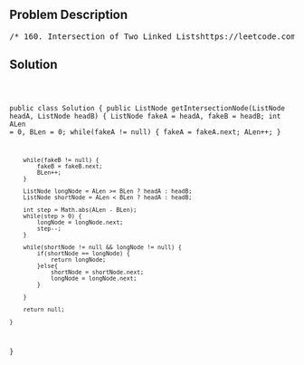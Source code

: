 <!--
<style>
  body { font-family: Arial, sans-serif; }
  .container { max-width: 700px; margin: 0 auto; padding: 10px; }
  .comment-block { background-color: #f9f9f9; padding: 10px; border-left: 5px solid #ccc; overflow-wrap: break-word; white-space: pre-wrap; }
  .code-block { background-color: #f4f4f4; padding: 10px; border: 1px solid #ddd; overflow-wrap: break-word; white-space: pre-wrap; }
</style>
-->

<div class='container'>
<h2>Problem Description</h2>
<div class='comment-block'>
<pre>
/* 160. Intersection of Two Linked Listshttps://leetcode.com/problems/intersection-of-two-linked-lists/Given the heads of two singly linked-lists headA and headB, return the node at which the two listsintersect.If the two linked lists have no intersection at all, return null.For example, the following two linked lists begin to intersect at node c1:The test cases are generated such that there are no cycles anywhere in the entire linked structure.Note that the linked lists must retain their original structure after the function returns.Custom Judge:The inputs to the judge are given as follows (your program is not given these inputs):intersectVal - The value of the node where the intersection occurs. This is 0 if there is nointersected node.listA - The first linked list.listB - The second linked list.skipA - The number of nodes to skip ahead in listA (starting from the head) to get to theintersected node.skipB - The number of nodes to skip ahead in listB (starting from the head) to get to theintersected node.The judge will then create the linked structure based on these inputs and pass the two heads, headAand headB to your program.If you correctly return the intersected node, then your solution will be accepted.Example 1:Input: intersectVal = 8, listA = [4,1,8,4,5], listB = [5,6,1,8,4,5], skipA = 2, skipB = 3Output: Intersected at '8'Explanation: The intersected node's value is 8 (note that this must not be 0 if the two listsintersect).From the head of A, it reads as [4,1,8,4,5]. From the head of B, it reads as [5,6,1,8,4,5].There are 2 nodes before the intersected node in A;There are 3 nodes before the intersected node in B.Example 2:Input: intersectVal = 2, listA = [1,9,1,2,4], listB = [3,2,4], skipA = 3, skipB = 1Output: Intersected at '2'Explanation: The intersected node's value is 2 (note that this must not be 0 if the two listsintersect).From the head of A, it reads as [1,9,1,2,4]. From the head of B, it reads as [3,2,4].There are 3 nodes before the intersected node in A; There are 1 node before the intersected node inB.Example 3:Input: intersectVal = 0, listA = [2,6,4], listB = [1,5], skipA = 3, skipB = 2Output: No intersectionExplanation: From the head of A, it reads as [2,6,4]. From the head of B, it reads as [1,5].Since the two lists do not intersect, intersectVal must be 0, while skipA and skipB can be arbitraryvalues.Explanation: The two lists do not intersect, so return null.Constraints:The number of nodes of listA is in the m.The number of nodes of listB is in the n.0 <= m, n <= 3 * 1041 <= Node.val <= 1050 <= skipA <= m0 <= skipB <= nintersectVal is 0 if listA and listB do not intersect.intersectVal == listA[skipA] == listB[skipB] if listA and listB intersect.Follow up: Could you write a solution that runs in O(n) time and use only O(1) memory?*//** * Definition for singly-linked list. * public class ListNode { *     int val; *     ListNode next; *     ListNode(int x) { *         val = x; *         next = null; *     } * } */</pre>
</div>

<h2>Solution</h2>
<div class='code-block'>
<pre><code class='language-java'>

public class Solution {
    public ListNode getIntersectionNode(ListNode headA, ListNode headB) {
        ListNode fakeA = headA, fakeB = headB;
        int ALen = 0, BLen = 0;
        while(fakeA != null) {
            fakeA = fakeA.next;
            ALen++;
        }
        
        while(fakeB != null) {
            fakeB = fakeB.next;
            BLen++;
        }
        
        ListNode longNode = ALen >= BLen ? headA : headB;
        ListNode shortNode = ALen < BLen ? headA : headB;
        
        int step = Math.abs(ALen - BLen);
        while(step > 0) {
            longNode = longNode.next;
            step--;
        }
        
        while(shortNode != null && longNode != null) {
            if(shortNode == longNode) {
                return longNode;
            }else{
                shortNode = shortNode.next;
                longNode = longNode.next;
            }
            
        }
        
        return null;
       
    }
}</code></pre>
</div>
</div>
